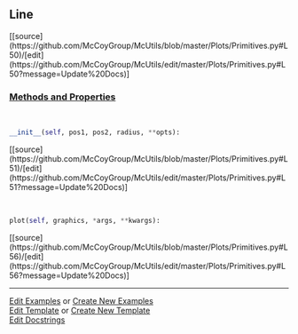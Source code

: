 ## <a id="McUtils.Plots.Primitives.Line">Line</a> 
<div class="docs-source-link" markdown="1">
[[source](https://github.com/McCoyGroup/McUtils/blob/master/Plots/Primitives.py#L50)/[edit](https://github.com/McCoyGroup/McUtils/edit/master/Plots/Primitives.py#L50?message=Update%20Docs)]
</div>



<div class="collapsible-section">
 <div class="collapsible-section collapsible-section-header" markdown="1">
 
### <a class="collapse-link" data-toggle="collapse" href="#methods">Methods and Properties</a> <a class="float-right" data-toggle="collapse" href="#methods"><i class="fa fa-chevron-down"></i></a>

 </div>
 <div class="collapsible-section collapsible-section-body collapse" id="methods" markdown="1">

<a id="McUtils.Plots.Primitives.Line.__init__" class="docs-object-method">&nbsp;</a> 
```python
__init__(self, pos1, pos2, radius, **opts): 
```
<div class="docs-source-link" markdown="1">
[[source](https://github.com/McCoyGroup/McUtils/blob/master/Plots/Primitives.py#L51)/[edit](https://github.com/McCoyGroup/McUtils/edit/master/Plots/Primitives.py#L51?message=Update%20Docs)]
</div>

<a id="McUtils.Plots.Primitives.Line.plot" class="docs-object-method">&nbsp;</a> 
```python
plot(self, graphics, *args, **kwargs): 
```
<div class="docs-source-link" markdown="1">
[[source](https://github.com/McCoyGroup/McUtils/blob/master/Plots/Primitives.py#L56)/[edit](https://github.com/McCoyGroup/McUtils/edit/master/Plots/Primitives.py#L56?message=Update%20Docs)]
</div>

 </div>
</div>




___

[Edit Examples](https://github.com/McCoyGroup/McUtils/edit/gh-pages/ci/examples/McUtils/Plots/Primitives/Line.md) or 
[Create New Examples](https://github.com/McCoyGroup/McUtils/new/gh-pages/?filename=ci/examples/McUtils/Plots/Primitives/Line.md) <br/>
[Edit Template](https://github.com/McCoyGroup/McUtils/edit/gh-pages/ci/docs/McUtils/Plots/Primitives/Line.md) or 
[Create New Template](https://github.com/McCoyGroup/McUtils/new/gh-pages/?filename=ci/docs/templates/McUtils/Plots/Primitives/Line.md) <br/>
[Edit Docstrings](https://github.com/McCoyGroup/McUtils/edit/master/Plots/Primitives.py#L50?message=Update%20Docs)